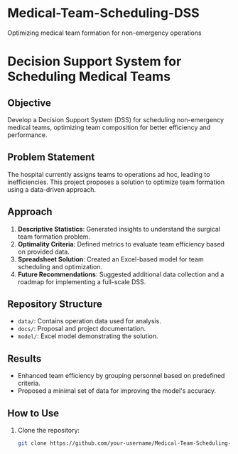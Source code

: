 # Medical-Team-Scheduling-DSS
Optimizing medical team formation for non-emergency operations
# Decision Support System for Scheduling Medical Teams

## Objective
Develop a Decision Support System (DSS) for scheduling non-emergency medical teams, optimizing team composition for better efficiency and performance.

## Problem Statement
The hospital currently assigns teams to operations ad hoc, leading to inefficiencies. This project proposes a solution to optimize team formation using a data-driven approach.

## Approach
1. **Descriptive Statistics**: Generated insights to understand the surgical team formation problem.
2. **Optimality Criteria**: Defined metrics to evaluate team efficiency based on provided data.
3. **Spreadsheet Solution**: Created an Excel-based model for team scheduling and optimization.
4. **Future Recommendations**: Suggested additional data collection and a roadmap for implementing a full-scale DSS.

## Repository Structure
- `data/`: Contains operation data used for analysis.
- `docs/`: Proposal and project documentation.
- `model/`: Excel model demonstrating the solution.

## Results
- Enhanced team efficiency by grouping personnel based on predefined criteria.
- Proposed a minimal set of data for improving the model's accuracy.

## How to Use
1. Clone the repository:
   ```bash
   git clone https://github.com/your-username/Medical-Team-Scheduling-DSS.git
